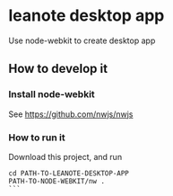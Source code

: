# leanote desktop app

Use node-webkit to create desktop app

## How to develop it

### Install node-webkit

See https://github.com/nwjs/nwjs


### How to run it

Download this project, and run

````
cd PATH-TO-LEANOTE-DESKTOP-APP
PATH-TO-NODE-WEBKIT/nw .
```